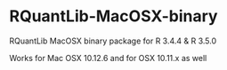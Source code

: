 # RQuantLib-MacOSX-binary
RQuantLib MacOSX binary package for R 3.4.4 &amp; R 3.5.0

Works for Mac OSX 10.12.6 and for OSX 10.11.x as well
